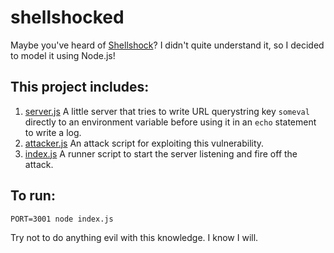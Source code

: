 shellshocked
============

Maybe you've heard of [Shellshock](http://en.wikipedia.org/wiki/Shellshock_(software_bug))? I didn't quite understand it, so I decided to model it using Node.js!


## This project includes:
1. [server.js](server.js) A little server that tries to write URL querystring key `someval` directly to an environment variable before using it in an `echo` statement to write a log.
2. [attacker.js](attacker.js) An attack script for exploiting this vulnerability.
3. [index.js](index.js) A runner script to start the server listening and fire off the attack.

## To run:

```
PORT=3001 node index.js
```

Try not to do anything evil with this knowledge. I know I will.
